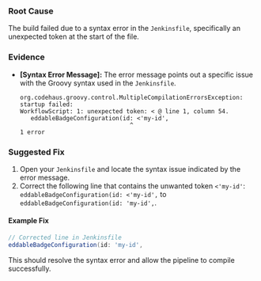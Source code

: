 ### Root Cause
The build failed due to a syntax error in the `Jenkinsfile`, specifically an unexpected token at the start of the file.

### Evidence
*   **[Syntax Error Message]:** The error message points out a specific issue with the Groovy syntax used in the `Jenkinsfile`.

    ```
    org.codehaus.groovy.control.MultipleCompilationErrorsException: startup failed:
    WorkflowScript: 1: unexpected token: < @ line 1, column 54.
       eddableBadgeConfiguration(id: <'my-id',
                                   ^
    1 error
    ```

### Suggested Fix
1. Open your `Jenkinsfile` and locate the syntax issue indicated by the error message.
2. Correct the following line that contains the unwanted token `<'my-id'`: `eddableBadgeConfiguration(id: <'my-id',` to `eddableBadgeConfiguration(id: 'my-id',`.

#### Example Fix
```groovy
// Corrected line in Jenkinsfile
eddableBadgeConfiguration(id: 'my-id',
```
This should resolve the syntax error and allow the pipeline to compile successfully.

